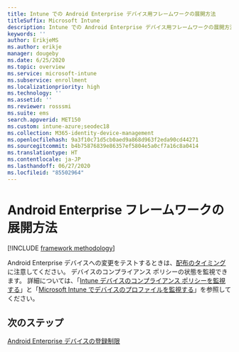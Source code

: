 ```yaml
---
title: Intune での Android Enterprise デバイス用フレームワークの展開方法
titleSuffix: Microsoft Intune
description: Intune での Android Enterprise デバイス用フレームワークの展開方法について説明します。
keywords: ''
author: ErikjeMS
ms.author: erikje
manager: dougeby
ms.date: 6/25/2020
ms.topic: overview
ms.service: microsoft-intune
ms.subservice: enrollment
ms.localizationpriority: high
ms.technology: ''
ms.assetid: ''
ms.reviewer: rosssmi
ms.suite: ems
search.appverid: MET150
ms.custom: intune-azure;seodec18
ms.collection: M365-identity-device-management
ms.openlocfilehash: 9a3f10c71d5cb0aed9a868d963f2eda90cd44271
ms.sourcegitcommit: b4b75876839e86357ef5804e5a0cf7a16c8a0414
ms.translationtype: HT
ms.contentlocale: ja-JP
ms.lasthandoff: 06/27/2020
ms.locfileid: "85502964"
---
```

# <a name="android-enterprise-framework-deployment-methodology"></a>Android Enterprise フレームワークの展開方法

[!INCLUDE [framework methodology](../includes/framework-deployment-methodology.md)]

Android Enterprise デバイスへの変更をテストするときは、[配布のタイミング](../configuration/device-profile-troubleshoot.md#how-long-does-it-take-for-devices-to-get-a-policy-profile-or-app-after-they-are-assigned)に注意してください。 デバイスのコンプライアンス ポリシーの状態を監視できます。 詳細については、「[Intune デバイスのコンプライアンス ポリシーを監視する](../protect/compliance-policy-monitor.md)」と「[Microsoft Intune でデバイスのプロファイルを監視する](../configuration/device-profile-monitor.md)」を参照してください。 

## <a name="next-steps"></a>次のステップ

[Android Enterprise デバイスの登録制限](device-enrollment-restrictions.md)